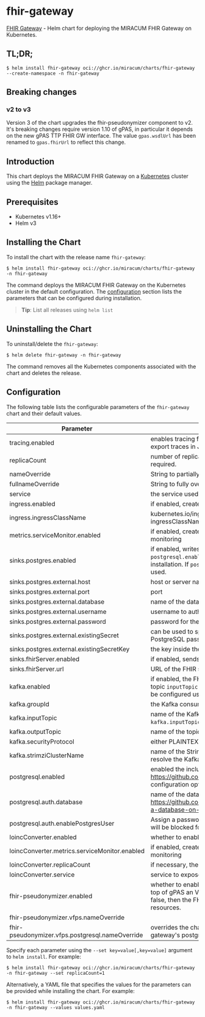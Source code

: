 # fhir-gateway

[FHIR Gateway](https://github.com/miracum/fhir-gateway) - Helm chart for deploying the MIRACUM FHIR Gateway on Kubernetes.

## TL;DR;

```console
$ helm install fhir-gateway oci://ghcr.io/miracum/charts/fhir-gateway --create-namespace -n fhir-gateway
```

## Breaking changes

### v2 to v3

Version 3 of the chart upgrades the fhir-pseudonymizer component to v2. It's breaking changes require version 1.10 of gPAS, in particular it depends
on the new gPAS TTP FHIR GW interface. The value `gpas.wsdlUrl` has been renamed to `gpas.fhirUrl` to reflect this change.

## Introduction

This chart deploys the MIRACUM FHIR Gateway on a [Kubernetes](http://kubernetes.io) cluster using the [Helm](https://helm.sh) package manager.

## Prerequisites

- Kubernetes v1.16+
- Helm v3

## Installing the Chart

To install the chart with the release name `fhir-gateway`:

```console
$ helm install fhir-gateway oci://ghcr.io/miracum/charts/fhir-gateway -n fhir-gateway
```

The command deploys the MIRACUM FHIR Gateway on the Kubernetes cluster in the default configuration. The [configuration](#configuration) section lists the parameters that can be configured during installation.

> **Tip**: List all releases using `helm list`

## Uninstalling the Chart

To uninstall/delete the `fhir-gateway`:

```console
$ helm delete fhir-gateway -n fhir-gateway
```

The command removes all the Kubernetes components associated with the chart and deletes the release.

## Configuration

The following table lists the configurable parameters of the `fhir-gateway` chart and their default values.

| Parameter                                       | Description                                                                                                                                                                                                                                       | Default                                                          |
| ----------------------------------------------- | ------------------------------------------------------------------------------------------------------------------------------------------------------------------------------------------------------------------------------------------------- | ---------------------------------------------------------------- |
| tracing.enabled                                 | enables tracing for all supported components by default, the components export traces in Jaeger format to `localhost:16686`                                                                                                                       | <code>false</code>                                               |
| replicaCount                                    | number of replicas. The application is well-suited to scale horizontally if required.                                                                                                                                                             | <code>1</code>                                                   |
| nameOverride                                    | String to partially override fullname template (will maintain the release name)                                                                                                                                                                   | <code>""</code>                                                  |
| fullnameOverride                                | String to fully override fullname template                                                                                                                                                                                                        | <code>""</code>                                                  |
| service                                         | the service used to expose the FHIR GW REST endpoint                                                                                                                                                                                              | <code>{"metricsPort":8081,"port":8080,"type":"ClusterIP"}</code> |
| ingress.enabled                                 | if enabled, create an Ingress to expose the FHIR Gateway outside the cluster                                                                                                                                                                      | <code>false</code>                                               |
| ingress.ingressClassName                        | kubernetes.io/ingress.class: nginx kubernetes.io/tls-acme: "true" ingressClassName field                                                                                                                                                          | <code>""</code>                                                  |
| metrics.serviceMonitor.enabled                  | if enabled, creates a ServiceMonitor instance for Prometheus Operator-based monitoring                                                                                                                                                            | <code>false</code>                                               |
| sinks.postgres.enabled                          | if enabled, writes all received FHIR resources to a Postgres DB if `postgresql.enabled=true`, then a Postgres DB is started as part of this installation. If `postgresql.enabled=false`, then `sinks.postgres.external.*` is used.                | <code>true</code>                                                |
| sinks.postgres.external.host                    | host or server name                                                                                                                                                                                                                               | <code>""</code>                                                  |
| sinks.postgres.external.port                    | port                                                                                                                                                                                                                                              | <code>"5432"</code>                                              |
| sinks.postgres.external.database                | name of the database to connect to                                                                                                                                                                                                                | <code>""</code>                                                  |
| sinks.postgres.external.username                | username to authenticate as                                                                                                                                                                                                                       | <code>""</code>                                                  |
| sinks.postgres.external.password                | password for the user                                                                                                                                                                                                                             | <code>""</code>                                                  |
| sinks.postgres.external.existingSecret          | can be used to specify the name of an existing secret containing the PostgreSQL password. An alternative to setting the password above.                                                                                                           | <code>""</code>                                                  |
| sinks.postgres.external.existingSecretKey       | the key inside the `existingSecret` containing the password.                                                                                                                                                                                      | <code>"postgresql-password"</code>                               |
| sinks.fhirServer.enabled                        | if enabled, sends all received resources to the specified FHIR server                                                                                                                                                                             | <code>false</code>                                               |
| sinks.fhirServer.url                            | URL of the FHIR server. Support for authentication is not implemented.                                                                                                                                                                            | <code>""</code>                                                  |
| kafka.enabled                                   | if enabled, the FHIR Gateway will read resources from the specified Kafka topic `inputTopic` and write them to `outputTopic`. Requires the Kafka cluster to be configured using <https://strimzi.io/>.                                            | <code>false</code>                                               |
| kafka.groupId                                   | the Kafka consumer group id. Evaluated as a template.                                                                                                                                                                                             | <code>'{{ include "fhir-gateway.fullname" . }}-gateway'</code>   |
| kafka.inputTopic                                | name of the Kafka topic to read resources from DEPRECATED: use `kafka.inputTopics` (note the s) instead.                                                                                                                                          | <code>fhir-raw</code>                                            |
| kafka.outputTopic                               | name of the topic to write processed resources to                                                                                                                                                                                                 | <code>fhir.post-gatway</code>                                    |
| kafka.securityProtocol                          | either PLAINTEXT or SSL                                                                                                                                                                                                                           | <code>PLAINTEXT</code>                                           |
| kafka.strimziClusterName                        | name of the Strimzi Kafka CRD this gateway should connect to. This is used to resolve the Kafka bootstrap service.                                                                                                                                | <code>"my-cluster"</code>                                        |
| postgresql.enabled                              | enabled the included Postgres DB see <https://github.com/bitnami/charts/tree/master/bitnami/postgresql> for configuration options                                                                                                                 | <code>true</code>                                                |
| postgresql.auth.database                        | name of the database to create see: <https://github.com/bitnami/containers/tree/main/bitnami/postgresql#creating-a-database-on-first-run>                                                                                                         | <code>"fhir_gateway"</code>                                      |
| postgresql.auth.enablePostgresUser              | Assign a password to the "postgres" admin user. Otherwise, remote access will be blocked for this user                                                                                                                                            | <code>true</code>                                                |
| loincConverter.enabled                          | whether to enable the LOINC conversion and harmonization service                                                                                                                                                                                  | <code>true</code>                                                |
| loincConverter.metrics.serviceMonitor.enabled   | if enabled, creates a ServiceMonitor instance for Prometheus Operator-based monitoring                                                                                                                                                            | <code>false</code>                                               |
| loincConverter.replicaCount                     | if necessary, the service can easily scale horizontally                                                                                                                                                                                           | <code>1</code>                                                   |
| loincConverter.service                          | service to expose the application                                                                                                                                                                                                                 | <code>{"port":8080,"type":"ClusterIP"}</code>                    |
| fhir-pseudonymizer.enabled                      | whether to enable the FHIR Pseudonymizer - a thin, FHIR-native wrapper on top of gPAS an Vfps with additional options for anonymization. if this is set to false, then the FHIR gateway will not attempt to pseudonymize/anonymize the resources. | <code>true</code>                                                |
| fhir-pseudonymizer.vfps.nameOverride            |                                                                                                                                                                                                                                                   | <code>gateway-vfps</code>                                        |
| fhir-pseudonymizer.vfps.postgresql.nameOverride | overrides the chart's postgres server name to avoid conflicts with the fhir-gateway's postgresql                                                                                                                                                  | <code>"vfps-postgres"</code>                                     |

Specify each parameter using the `--set key=value[,key=value]` argument to `helm install`. For example:

```console
$ helm install fhir-gateway oci://ghcr.io/miracum/charts/fhir-gateway -n fhir-gateway --set replicaCount=1
```

Alternatively, a YAML file that specifies the values for the parameters can be provided while
installing the chart. For example:

```console
$ helm install fhir-gateway oci://ghcr.io/miracum/charts/fhir-gateway -n fhir-gateway --values values.yaml
```
